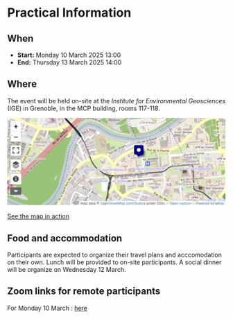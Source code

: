 # Practical Information 


## When 

 - **Start:** Monday 10 March 2025 13:00 
 - **End:** Thursday 13 March 2025 14:00 


## Where 

The event will be held on-site at the *Institute for Environmental Geosciences* (IGE) in Grenoble, in the MCP building, rooms 117-118. 


![](./img/openstreetmap-mcp.png)

[See the map in action](http://umap.openstreetmap.fr/en/map/anonymous-edit/655503:LtKbIAl24v-TySSBzXbliPoKqrk)


## Food and accommodation

Participants are expected to organize their travel plans and acccomodation on their own. Lunch will be provided to on-site participants. A social dinner will be organize on Wednesday 12 March.   

## Zoom links for remote participants 

For Monday 10 March : [here](https://univ-grenoble-alpes-fr.zoom.us/j/96569925298?pwd=N9jPISszOG7CtiEt9Xbe5fIRkb6JFa.1)

